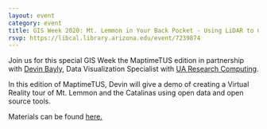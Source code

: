 ```yaml
---
layout: event
category: event
title: GIS Week 2020: Mt. Lemmon in Your Back Pocket - Using LiDAR to Create a VR App
rsvp: https://libcal.library.arizona.edu/event/7239874
---
```


Join us for this special GIS Week the MaptimeTUS edition in partnership with [Devin Bayly](https://rtdatavis.github.io/#whoText), Data Visualization Specialist with [UA Research Computing](https://it.arizona.edu/research).

In this edition of MaptimeTUS, Devin will give a demo of creating a Virtual Reality tour of Mt. Lemmon and the Catalinas using open data and open source tools. 

Materials can be found [here.](https://github.com/maptime/tucson/tree/gh-pages/sessions/GIS_day_workshop_11-2020) 
